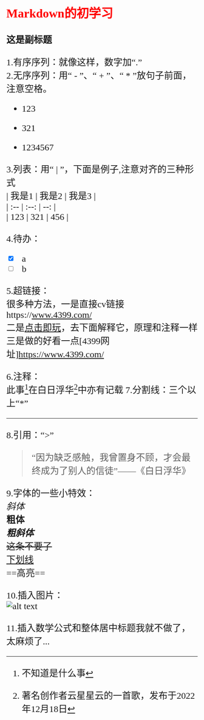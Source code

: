 # <font face = "仿宋" color = "red" size = 6> Markdown的初学习 </font>  
## <font face = "宋体" size = 5>这是副标题  
1.有序序列：就像这样，数字加“.”  
2.无序序列：用“ - ”、“ + ”、“ * ”放句子前面，注意空格。  
- 123  
+ 321  
* 1234567  

3.列表：用“ | ”，下面是例子,注意对齐的三种形式  
| 我是1 | 我是2 | 我是3 |  
| :-- | :--: | --: |  
| 123 | 321 | 456 |  

4.待办：  
- [x] a  
- [ ] b  

5.超链接：  
很多种方法，一是直接cv链接https://www.4399.com/  
二是[点击即玩]，去下面解释它，原理和注释一样  
三是做的好看一点[4399网址]<https://www.4399.com/>  

6.注释：  
此事[^1]在白日浮华[^2]中亦有记载
7.分割线：三个以上“*” 
***  
8.引用：“>”  
> “因为缺乏感触，我曾置身不顾，才会最终成为了别人的信徒”——《白日浮华》

9.字体的一些小特效：  
*斜体*  
**粗体**  
***粗斜体***  
~~这条不要了~~  
<u>下划线</u>  
==高亮==

10.插入图片：  
![alt text](云星星云.jpg)

11.插入数学公式和整体居中标题我就不做了，太麻烦了...





[点击即玩]:https://www.4399.com/
[^1]:不知道是什么事  
[^2]:著名创作者云星星云的一首歌，发布于2022年12月18日